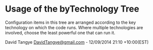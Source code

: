 Usage of the byTechnology Tree
==============================
Configuration items in this tree are arranged according to the key technology on which the code runs.
Where multiple technologies are involved, choose the least powerful one that can run it.

David Tangye <DavidTangye@gmail.com> -  12/09/2014 21:10 +10:00(EST)

